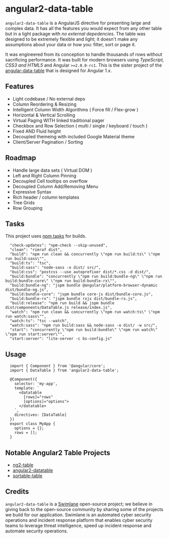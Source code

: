 # angular2-data-table

`angular2-data-table` is a AngularJS directive for presenting large and complex data.  It has all the features you would expect from any other table but in a light package with _no external depedencies_. The table was designed to be extremely flexible and light; it doesn't make any assumptions about your data or how you: filter, sort or page it.

It was engineered from its conception to handle thousands of rows without sacrificing performance.  It was built for modern browsers using _TypeScript, CSS3 and HTML5_ and Angular `>=2.0.0-rc1`. This is the sister project of the [angular-data-table](https://github.com/swimlane/angular-data-table) that is designed for Angular 1.x.

## Features
- Light codebase / No external deps
- Column Reordering & Resizing
- Intelligent Column Width Algorithms ( Force fill / Flex-grow )
- Horizontal & Vertical Scrolling
- Virtual Paging WITH linked traditional pager
- Checkbox and Row Selection ( multi / single / keyboard / touch )
- Fixed AND Fluid height
- Decoupled themeing with included Google Material theme
- Client/Server Pagination / Sorting

## Roadmap
- Handle large data sets ( Virtual DOM )
- Left and Right Column Pinning
- Decoupled Cell tooltips on overflow
- Decoupled Column Add/Removing Menu
- Expressive Syntax
- Rich header / column templates
- Tree Grids
- Row Grouping

## Tasks
This project uses [npm tasks](http://blog.keithcirkel.co.uk/how-to-use-npm-as-a-build-tool/) for builds.

```
  "check-updates": "npm-check --skip-unused",
  "clean": "rimraf dist",
  "build": "npm run clean && concurrently \"npm run build:ts\" \"npm run build:sass\"",
  "build:ts": "tsc",
  "build:sass": "node-sass -o dist/ src/",
  "build:css": "postcss --use autoprefixer dist/*.css -d dist/",
  "build:bundle": "concurrently \"npm run build:bundle-ng\" \"npm run build:bundle-core\" \"npm run build:bundle-rx\"",
  "build:bundle-ng": "jspm bundle @angular/platform-browser-dynamic dist/bundle-ng.js",
  "build:bundle-core": "jspm bundle core-js dist/bundle-core.js",
  "build:bundle-rx": "jspm bundle rxjs dist/bundle-rx.js",
  "build:release": "npm run build && jspm bundle dist/components/DataTable.js release/index.js",
  "watch": "npm run clean && concurrently \"npm run watch:ts\" \"npm run watch:sass\"",
  "watch:ts": "tsc --watch",
  "watch:sass": "npm run build:sass && node-sass -o dist/ -w src/",
  "start": "concurrently \"npm run build:bundle\" \"npm run watch\" \"npm run start:server\"",
  "start:server": "lite-server -c bs-config.js"
```

## Usage
```
  import { Component } from '@angular/core';
  import { DataTable } from 'angular2-data-table';

  @Component({
    selector: 'my-app',
    template: `
      <datatable
        [rows]="rows"
        [options]="options">
      </datatable>
    `,
    directives: [DataTable]
  })
  export class MyApp {
    options = {};
    rows = [];
  }
```

## Notable Angular2 Table Projects
- [ng2-table](https://github.com/valor-software/ng2-table)
- [angular2-datatable](https://github.com/mariuszfoltak/angular2-datatable)
- [sortable-table](https://github.com/FuelInteractive/fuel-ui)

## Credits
`angular2-data-table` is a [Swimlane](http://swimlane.com) open-source project; we believe in giving back to the open-source community by sharing some of the projects we build for our application. Swimlane is an automated cyber security operations and incident response platform that enables cyber security teams to leverage threat intelligence, speed up incident response and automate security operations.
